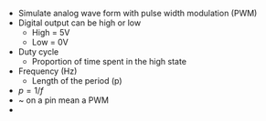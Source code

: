 - Simulate analog wave form with pulse width modulation (PWM)
- Digital output can be high or low
	- High = 5V
	- Low = 0V
- Duty cycle
	- Proportion of time spent in the high state
- Frequency (Hz)
	- Length of the period (p)
- $p = 1/f$
- ~ on a pin mean a PWM
- 